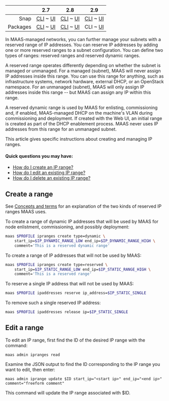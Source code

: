 <!-- deb-2-7-cli
||2.7|2.8|2.9|
|-----:|:-----:|:-----:|:-----:|
|Snap|[CLI](/t/ip-ranges-snap-2-7-cli/2754) ~ [UI](/t/ip-ranges-snap-2-7-ui/2755)|[CLI](/t/ip-ranges-snap-2-8-cli/2756) ~ [UI](/t/ip-ranges-snap-2-8-ui/2757)|[CLI](/t/ip-ranges-snap-2-9-cli/2758) ~ [UI](/t/ip-ranges-snap-2-9-ui/2759)|
|Packages|CLI ~ [UI](/t/ip-ranges-deb-2-7-ui/2761)|[CLI](/t/ip-ranges-deb-2-8-cli/2762) ~ [UI](/t/ip-ranges-deb-2-8-ui/2763)|[CLI](/t/ip-ranges-deb-2-9-cli/2764) ~ [UI](/t/ip-ranges-deb-2-9-ui/2765)|
 deb-2-7-cli -->

<!-- deb-2-7-ui
||2.7|2.8|2.9|
|-----:|:-----:|:-----:|:-----:|
|Snap|[CLI](/t/ip-ranges-snap-2-7-cli/2754) ~ [UI](/t/ip-ranges-snap-2-7-ui/2755)|[CLI](/t/ip-ranges-snap-2-8-cli/2756) ~ [UI](/t/ip-ranges-snap-2-8-ui/2757)|[CLI](/t/ip-ranges-snap-2-9-cli/2758) ~ [UI](/t/ip-ranges-snap-2-9-ui/2759)|
|Packages|[CLI](/t/ip-ranges-deb-2-7-cli/2760) ~ UI|[CLI](/t/ip-ranges-deb-2-8-cli/2762) ~ [UI](/t/ip-ranges-deb-2-8-ui/2763)|[CLI](/t/ip-ranges-deb-2-9-cli/2764) ~ [UI](/t/ip-ranges-deb-2-9-ui/2765)|
 deb-2-7-ui -->

<!-- deb-2-8-cli
||2.7|2.8|2.9|
|-----:|:-----:|:-----:|:-----:|
|Snap|[CLI](/t/ip-ranges-snap-2-7-cli/2754) ~ [UI](/t/ip-ranges-snap-2-7-ui/2755)|[CLI](/t/ip-ranges-snap-2-8-cli/2756) ~ [UI](/t/ip-ranges-snap-2-8-ui/2757)|[CLI](/t/ip-ranges-snap-2-9-cli/2758) ~ [UI](/t/ip-ranges-snap-2-9-ui/2759)|
|Packages|[CLI](/t/ip-ranges-deb-2-7-cli/2760) ~ [UI](/t/ip-ranges-deb-2-7-ui/2761)|CLI ~ [UI](/t/ip-ranges-deb-2-8-ui/2763)|[CLI](/t/ip-ranges-deb-2-9-cli/2764) ~ [UI](/t/ip-ranges-deb-2-9-ui/2765)|
 deb-2-8-cli -->

<!-- deb-2-8-ui
||2.7|2.8|2.9|
|-----:|:-----:|:-----:|:-----:|
|Snap|[CLI](/t/ip-ranges-snap-2-7-cli/2754) ~ [UI](/t/ip-ranges-snap-2-7-ui/2755)|[CLI](/t/ip-ranges-snap-2-8-cli/2756) ~ [UI](/t/ip-ranges-snap-2-8-ui/2757)|[CLI](/t/ip-ranges-snap-2-9-cli/2758) ~ [UI](/t/ip-ranges-snap-2-9-ui/2759)|
|Packages|[CLI](/t/ip-ranges-deb-2-7-cli/2760) ~ [UI](/t/ip-ranges-deb-2-7-ui/2761)|[CLI](/t/ip-ranges-deb-2-8-cli/2762) ~ UI|[CLI](/t/ip-ranges-deb-2-9-cli/2764) ~ [UI](/t/ip-ranges-deb-2-9-ui/2765)|
 deb-2-8-ui -->

||2.7|2.8|2.9|
|-----:|:-----:|:-----:|:-----:|
|Snap|[CLI](/t/ip-ranges-snap-2-7-cli/2754) ~ [UI](/t/ip-ranges-snap-2-7-ui/2755)|[CLI](/t/ip-ranges-snap-2-8-cli/2756) ~ [UI](/t/ip-ranges-snap-2-8-ui/2757)|[CLI](/t/ip-ranges-snap-2-9-cli/2758) ~ [UI](/t/ip-ranges-snap-2-9-ui/2759)|
|Packages|[CLI](/t/ip-ranges-deb-2-7-cli/2760) ~ [UI](/t/ip-ranges-deb-2-7-ui/2761)|[CLI](/t/ip-ranges-deb-2-8-cli/2762) ~ [UI](/t/ip-ranges-deb-2-8-ui/2763)|CLI ~ [UI](/t/ip-ranges-deb-2-9-ui/2765)|

<!-- deb-2-9-ui
||2.7|2.8|2.9|
|-----:|:-----:|:-----:|:-----:|
|Snap|[CLI](/t/ip-ranges-snap-2-7-cli/2754) ~ [UI](/t/ip-ranges-snap-2-7-ui/2755)|[CLI](/t/ip-ranges-snap-2-8-cli/2756) ~ [UI](/t/ip-ranges-snap-2-8-ui/2757)|[CLI](/t/ip-ranges-snap-2-9-cli/2758) ~ [UI](/t/ip-ranges-snap-2-9-ui/2759)|
|Packages|[CLI](/t/ip-ranges-deb-2-7-cli/2760) ~ [UI](/t/ip-ranges-deb-2-7-ui/2761)|[CLI](/t/ip-ranges-deb-2-8-cli/2762) ~ [UI](/t/ip-ranges-deb-2-8-ui/2763)|[CLI](/t/ip-ranges-deb-2-9-cli/2764) ~ UI|
 deb-2-9-ui -->

<!-- snap-2-7-cli
||2.7|2.8|2.9|
|-----:|:-----:|:-----:|:-----:|
|Snap|CLI ~ [UI](/t/ip-ranges-snap-2-7-ui/2755)|[CLI](/t/ip-ranges-snap-2-8-cli/2756) ~ [UI](/t/ip-ranges-snap-2-8-ui/2757)|[CLI](/t/ip-ranges-snap-2-9-cli/2758) ~ [UI](/t/ip-ranges-snap-2-9-ui/2759)|
|Packages|[CLI](/t/ip-ranges-deb-2-7-cli/2760) ~ [UI](/t/ip-ranges-deb-2-7-ui/2761)|[CLI](/t/ip-ranges-deb-2-8-cli/2762) ~ [UI](/t/ip-ranges-deb-2-8-ui/2763)|[CLI](/t/ip-ranges-deb-2-9-cli/2764) ~ [UI](/t/ip-ranges-deb-2-9-ui/2765)|
 snap-2-7-cli -->

<!-- snap-2-7-ui
||2.7|2.8|2.9|
|-----:|:-----:|:-----:|:-----:|
|Snap|[CLI](/t/ip-ranges-snap-2-7-cli/2754) ~ UI|[CLI](/t/ip-ranges-snap-2-8-cli/2756) ~ [UI](/t/ip-ranges-snap-2-8-ui/2757)|[CLI](/t/ip-ranges-snap-2-9-cli/2758) ~ [UI](/t/ip-ranges-snap-2-9-ui/2759)|
|Packages|[CLI](/t/ip-ranges-deb-2-7-cli/2760) ~ [UI](/t/ip-ranges-deb-2-7-ui/2761)|[CLI](/t/ip-ranges-deb-2-8-cli/2762) ~ [UI](/t/ip-ranges-deb-2-8-ui/2763)|[CLI](/t/ip-ranges-deb-2-9-cli/2764) ~ [UI](/t/ip-ranges-deb-2-9-ui/2765)|
 snap-2-7-ui -->

<!-- snap-2-8-cli
||2.7|2.8|2.9|
|-----:|:-----:|:-----:|:-----:|
|Snap|[CLI](/t/ip-ranges-snap-2-7-cli/2754) ~ [UI](/t/ip-ranges-snap-2-7-ui/2755)|CLI ~ [UI](/t/ip-ranges-snap-2-8-ui/2757)|[CLI](/t/ip-ranges-snap-2-9-cli/2758) ~ [UI](/t/ip-ranges-snap-2-9-ui/2759)|
|Packages|[CLI](/t/ip-ranges-deb-2-7-cli/2760) ~ [UI](/t/ip-ranges-deb-2-7-ui/2761)|[CLI](/t/ip-ranges-deb-2-8-cli/2762) ~ [UI](/t/ip-ranges-deb-2-8-ui/2763)|[CLI](/t/ip-ranges-deb-2-9-cli/2764) ~ [UI](/t/ip-ranges-deb-2-9-ui/2765)|
 snap-2-8-cli -->

<!-- snap-2-8-ui
||2.7|2.8|2.9|
|-----:|:-----:|:-----:|:-----:|
|Snap|[CLI](/t/ip-ranges-snap-2-7-cli/2754) ~ [UI](/t/ip-ranges-snap-2-7-ui/2755)|[CLI](/t/ip-ranges-snap-2-8-cli/2756) ~ UI|[CLI](/t/ip-ranges-snap-2-9-cli/2758) ~ [UI](/t/ip-ranges-snap-2-9-ui/2759)|
|Packages|[CLI](/t/ip-ranges-deb-2-7-cli/2760) ~ [UI](/t/ip-ranges-deb-2-7-ui/2761)|[CLI](/t/ip-ranges-deb-2-8-cli/2762) ~ [UI](/t/ip-ranges-deb-2-8-ui/2763)|[CLI](/t/ip-ranges-deb-2-9-cli/2764) ~ [UI](/t/ip-ranges-deb-2-9-ui/2765)|
 snap-2-8-ui -->

<!-- snap-2-9-cli
||2.7|2.8|2.9|
|-----:|:-----:|:-----:|:-----:|
|Snap|[CLI](/t/ip-ranges-snap-2-7-cli/2754) ~ [UI](/t/ip-ranges-snap-2-7-ui/2755)|[CLI](/t/ip-ranges-snap-2-8-cli/2756) ~ [UI](/t/ip-ranges-snap-2-8-ui/2757)|CLI ~ [UI](/t/ip-ranges-snap-2-9-ui/2759)|
|Packages|[CLI](/t/ip-ranges-deb-2-7-cli/2760) ~ [UI](/t/ip-ranges-deb-2-7-ui/2761)|[CLI](/t/ip-ranges-deb-2-8-cli/2762) ~ [UI](/t/ip-ranges-deb-2-8-ui/2763)|[CLI](/t/ip-ranges-deb-2-9-cli/2764) ~ [UI](/t/ip-ranges-deb-2-9-ui/2765)|
 snap-2-9-cli -->

<!-- snap-2-9-ui
||2.7|2.8|2.9|
|-----:|:-----:|:-----:|:-----:|
|Snap|[CLI](/t/ip-ranges-snap-2-7-cli/2754) ~ [UI](/t/ip-ranges-snap-2-7-ui/2755)|[CLI](/t/ip-ranges-snap-2-8-cli/2756) ~ [UI](/t/ip-ranges-snap-2-8-ui/2757)|[CLI](/t/ip-ranges-snap-2-9-cli/2758) ~ UI|
|Packages|[CLI](/t/ip-ranges-deb-2-7-cli/2760) ~ [UI](/t/ip-ranges-deb-2-7-ui/2761)|[CLI](/t/ip-ranges-deb-2-8-cli/2762) ~ [UI](/t/ip-ranges-deb-2-8-ui/2763)|[CLI](/t/ip-ranges-deb-2-9-cli/2764) ~ [UI](/t/ip-ranges-deb-2-9-ui/2765)|
 snap-2-9-ui -->

In MAAS-managed networks, you can further manage your subnets with a reserved range of IP addresses.  You can reserve IP addresses by adding one or more reserved ranges to a subnet configuration. You can define two types of ranges: reserved ranges and reserved dynamic ranges.  

A reserved range operates differently depending on whether the subnet is managed or unmanaged.  For a managed (subnet), MAAS will never assign IP addresses inside this range.  You can use this range for anything, such as infrastructure systems, network hardware, external DHCP, or an OpenStack namespace.  For an unmanaged (subnet), MAAS will only assign IP addresses inside this range -- but MAAS can assign any IP within this range.

A reserved dynamic range is used by MAAS for enlisting, commissioning and, if enabled, MAAS-managed DHCP on the machine's VLAN during commissioning and deployment. If created with the Web UI, an initial range is created as part of the DHCP enablement process. MAAS never uses IP addresses from this range for an unmanaged subnet.

This article gives specific instructions about creating and managing IP ranges.

#### Quick questions you may have:

* [How do I create an IP range?](#heading--create-a-range)
* [How do I edit an existing IP range?](#heading--edit-a-range)
* [How do I delete an existing IP range?](#heading--delete-a-range)

<h2 id="heading--create-a-range">Create a range</h2>

<!-- snap-2-7-ui snap-2-8-ui snap-2-9-ui deb-2-7-ui deb-2-8-ui deb-2-9-ui
To create a range with the web UI, choose the "Subnets" option across the top:

<a href="https://discourse.maas.io/uploads/default/original/1X/bc68a7d50eecf2a46ac6cdb74040936b285e4a2d.jpeg" target = "_blank"><img src="https://discourse.maas.io/uploads/default/original/1X/bc68a7d50eecf2a46ac6cdb74040936b285e4a2d.jpeg"></a>

In the "SUBNET" column, choose the subnet for which you want to create an IP range(s):

<a href="https://discourse.maas.io/uploads/default/original/1X/b2fa0def50200fcde467235fcaeb4470fa50f63c.jpeg" target = "_blank"><img src="https://discourse.maas.io/uploads/default/original/1X/b2fa0def50200fcde467235fcaeb4470fa50f63c.jpeg"></a>

Scroll down to "Reserved ranges" on the subnet screen:

<a href="https://discourse.maas.io/uploads/default/original/1X/1e983cf98b9a1bf21f647ccb8a2f48b9e1722875.jpeg" target = "_blank"><img src="https://discourse.maas.io/uploads/default/original/1X/1e983cf98b9a1bf21f647ccb8a2f48b9e1722875.jpeg"></a>

Click on the "Reserve range" drop-down:

<a href="https://discourse.maas.io/uploads/default/original/1X/8064d9be2f992ea714487c67c4efb8ff3f4e1289.jpeg" target = "_blank"><img src="https://discourse.maas.io/uploads/default/original/1X/8064d9be2f992ea714487c67c4efb8ff3f4e1289.jpeg"></a>

snap-2-7-ui snap-2-8-ui snap-2-9-ui deb-2-7-ui deb-2-8-ui deb-2-9-ui -->

<!-- deb-2-7-ui
Choose 'Reserve range' or 'Reserve dynamic range'. If you choose the latter, MAAS will automatically provide DHCP for enlistment and commissioning provided that the associated VLAN has DHCP enabled. Read the [DHCP page](/t/managing-dhcp/2905).
 deb-2-7-ui -->

<!-- deb-2-8-ui
Choose 'Reserve range' or 'Reserve dynamic range'. If you choose the latter, MAAS will automatically provide DHCP for enlistment and commissioning provided that the associated VLAN has DHCP enabled. Read the [DHCP page](/t/managing-dhcp/2907).
 deb-2-8-ui -->

<!-- deb-2-9-ui
Choose 'Reserve range' or 'Reserve dynamic range'. If you choose the latter, MAAS will automatically provide DHCP for enlistment and commissioning provided that the associated VLAN has DHCP enabled. Read the [DHCP page](/t/managing-dhcp/2909).
 deb-2-9-ui -->

<!-- snap-2-7-ui
Choose 'Reserve range' or 'Reserve dynamic range'. If you choose the latter, MAAS will automatically provide DHCP for enlistment and commissioning provided that the associated VLAN has DHCP enabled. Read the [DHCP page](/t/managing-dhcp/2899).
 snap-2-7-ui -->

<!-- snap-2-8-ui
Choose 'Reserve range' or 'Reserve dynamic range'. If you choose the latter, MAAS will automatically provide DHCP for enlistment and commissioning provided that the associated VLAN has DHCP enabled. Read the [DHCP page](/t/managing-dhcp/2901).
 snap-2-8-ui -->

<!-- snap-2-9-ui
Choose 'Reserve range' or 'Reserve dynamic range'. If you choose the latter, MAAS will automatically provide DHCP for enlistment and commissioning provided that the associated VLAN has DHCP enabled. Read the [DHCP page](/t/managing-dhcp/2903).
 snap-2-9-ui -->

<!-- snap-2-7-ui snap-2-8-ui snap-2-9-ui deb-2-7-ui deb-2-8-ui deb-2-9-ui
When you choose either of those two options, a window will appear allowing you to enter start and end addresses for the range as well as a comment.

Below is an example window when creating a 'reserved range' (the windows are identical):

<a href="https://assets.ubuntu.com/v1/be85b7d6-installconfig-network-ipranges__2.4_add-reserved-iprange.png" target = "_blank"><img src="https://assets.ubuntu.com/v1/be85b7d6-installconfig-network-ipranges__2.4_add-reserved-iprange.png"></a>

Click the 'Reserve' button when done.
snap-2-7-ui snap-2-8-ui snap-2-9-ui deb-2-7-ui deb-2-8-ui deb-2-9-ui -->

See [Concepts and terms](/t/concepts-and-terms/785#heading--ip-ranges) for an explanation of the two kinds of reserved IP ranges MAAS uses.

To create a range of dynamic IP addresses that will be used by MAAS for node enlistment, commissioning, and possibly deployment:

``` bash
maas $PROFILE ipranges create type=dynamic \
    start_ip=$IP_DYNAMIC_RANGE_LOW end_ip=$IP_DYNAMIC_RANGE_HIGH \
    comment='This is a reserved dynamic range'
```

To create a range of IP addresses that will not be used by MAAS:

``` bash
maas $PROFILE ipranges create type=reserved \
    start_ip=$IP_STATIC_RANGE_LOW end_ip=$IP_STATIC_RANGE_HIGH \
    comment='This is a reserved range'
```

To reserve a single IP address that will not be used by MAAS:

``` bash
maas $PROFILE ipaddresses reserve ip_address=$IP_STATIC_SINGLE
```

To remove such a single reserved IP address:

``` bash
maas $PROFILE ipaddresses release ip=$IP_STATIC_SINGLE
```


<h2 id="heading--edit-a-range">Edit a range</h2>

To edit an IP range, first find the ID of the desired IP range with the command:

```
maas admin ipranges read
```

Examine the JSON output to find the ID corresponding to the IP range you want to edit, then enter:

```
maas admin iprange update $ID start_ip="<start ip>" end_ip="<end ip>" comment="freeform comment"
```

This command will update the IP range associated with $ID.

<!-- snap-2-7-ui snap-2-8-ui snap-2-9-ui deb-2-7-ui deb-2-8-ui deb-2-9-ui
Click the 'Menu' button at the far right of the row corresponding to the subnet in question and select 'Edit reserved range' from the menu that appears. Edit the fields as desired and click the 'Save' button.

<h2 id="heading--delete-a-range">Delete a range</h2>

Select 'Remove range' from the menu that appears when clicking the 'Menu' button at the far right of the row corresponding to the subnet in question.

snap-2-7-ui snap-2-8-ui snap-2-9-ui deb-2-7-ui deb-2-8-ui deb-2-9-ui -->